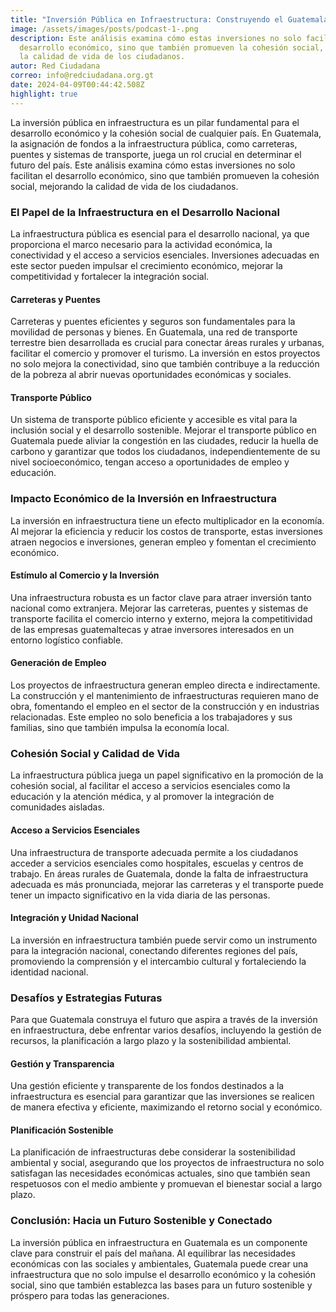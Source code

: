 ```yaml
---
title: "Inversión Pública en Infraestructura: Construyendo el Guatemala del Mañana"
image: /assets/images/posts/podcast-1-.png
description: Este análisis examina cómo estas inversiones no solo facilitan el
  desarrollo económico, sino que también promueven la cohesión social, mejorando
  la calidad de vida de los ciudadanos.
autor: Red Ciudadana
correo: info@redciudadana.org.gt
date: 2024-04-09T00:44:42.508Z
highlight: true
---
```

La inversión pública en infraestructura es un pilar fundamental para el desarrollo económico y la cohesión social de cualquier país. En Guatemala, la asignación de fondos a la infraestructura pública, como carreteras, puentes y sistemas de transporte, juega un rol crucial en determinar el futuro del país. Este análisis examina cómo estas inversiones no solo facilitan el desarrollo económico, sino que también promueven la cohesión social, mejorando la calidad de vida de los ciudadanos.

### El Papel de la Infraestructura en el Desarrollo Nacional

La infraestructura pública es esencial para el desarrollo nacional, ya que proporciona el marco necesario para la actividad económica, la conectividad y el acceso a servicios esenciales. Inversiones adecuadas en este sector pueden impulsar el crecimiento económico, mejorar la competitividad y fortalecer la integración social.

#### Carreteras y Puentes

Carreteras y puentes eficientes y seguros son fundamentales para la movilidad de personas y bienes. En Guatemala, una red de transporte terrestre bien desarrollada es crucial para conectar áreas rurales y urbanas, facilitar el comercio y promover el turismo. La inversión en estos proyectos no solo mejora la conectividad, sino que también contribuye a la reducción de la pobreza al abrir nuevas oportunidades económicas y sociales.

#### Transporte Público

Un sistema de transporte público eficiente y accesible es vital para la inclusión social y el desarrollo sostenible. Mejorar el transporte público en Guatemala puede aliviar la congestión en las ciudades, reducir la huella de carbono y garantizar que todos los ciudadanos, independientemente de su nivel socioeconómico, tengan acceso a oportunidades de empleo y educación.

### Impacto Económico de la Inversión en Infraestructura

La inversión en infraestructura tiene un efecto multiplicador en la economía. Al mejorar la eficiencia y reducir los costos de transporte, estas inversiones atraen negocios e inversiones, generan empleo y fomentan el crecimiento económico.

#### Estímulo al Comercio y la Inversión

Una infraestructura robusta es un factor clave para atraer inversión tanto nacional como extranjera. Mejorar las carreteras, puentes y sistemas de transporte facilita el comercio interno y externo, mejora la competitividad de las empresas guatemaltecas y atrae inversores interesados en un entorno logístico confiable.

#### Generación de Empleo

Los proyectos de infraestructura generan empleo directa e indirectamente. La construcción y el mantenimiento de infraestructuras requieren mano de obra, fomentando el empleo en el sector de la construcción y en industrias relacionadas. Este empleo no solo beneficia a los trabajadores y sus familias, sino que también impulsa la economía local.

### Cohesión Social y Calidad de Vida

La infraestructura pública juega un papel significativo en la promoción de la cohesión social, al facilitar el acceso a servicios esenciales como la educación y la atención médica, y al promover la integración de comunidades aisladas.

#### Acceso a Servicios Esenciales

Una infraestructura de transporte adecuada permite a los ciudadanos acceder a servicios esenciales como hospitales, escuelas y centros de trabajo. En áreas rurales de Guatemala, donde la falta de infraestructura adecuada es más pronunciada, mejorar las carreteras y el transporte puede tener un impacto significativo en la vida diaria de las personas.

#### Integración y Unidad Nacional

La inversión en infraestructura también puede servir como un instrumento para la integración nacional, conectando diferentes regiones del país, promoviendo la comprensión y el intercambio cultural y fortaleciendo la identidad nacional.

### Desafíos y Estrategias Futuras

Para que Guatemala construya el futuro que aspira a través de la inversión en infraestructura, debe enfrentar varios desafíos, incluyendo la gestión de recursos, la planificación a largo plazo y la sostenibilidad ambiental.

#### Gestión y Transparencia

Una gestión eficiente y transparente de los fondos destinados a la infraestructura es esencial para garantizar que las inversiones se realicen de manera efectiva y eficiente, maximizando el retorno social y económico.

#### Planificación Sostenible

La planificación de infraestructuras debe considerar la sostenibilidad ambiental y social, asegurando que los proyectos de infraestructura no solo satisfagan las necesidades económicas actuales, sino que también sean respetuosos con el medio ambiente y promuevan el bienestar social a largo plazo.

### Conclusión: Hacia un Futuro Sostenible y Conectado

La inversión pública en infraestructura en Guatemala es un componente clave para construir el país del mañana. Al equilibrar las necesidades económicas con las sociales y ambientales, Guatemala puede crear una infraestructura que no solo impulse el desarrollo económico y la cohesión social, sino que también establezca las bases para un futuro sostenible y próspero para todas las generaciones.